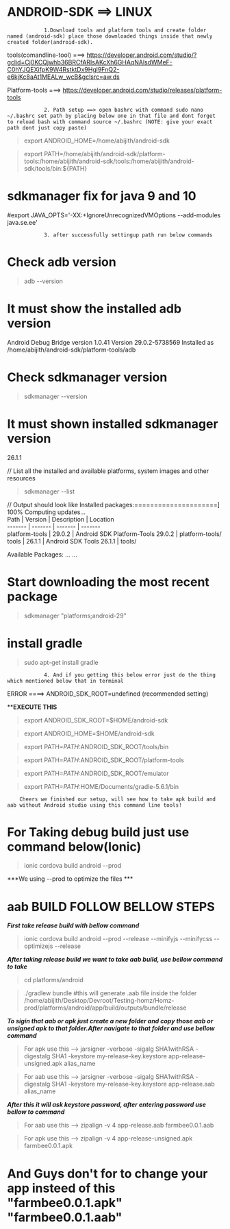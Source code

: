 # ANDROID-SDK ==> LINUX


				1.Download tools and platform tools and create folder named (android-sdk) place those downloaded things inside that newly created folder(android-sdk).

tools(comandline-tool) ===> https://developer.android.com/studio/?gclid=Cj0KCQjwhb36BRCfARIsAKcXh6GHAqNAlsdWMeF-C0hYJQEXifpK9W4RstktDx9Hgl9FnQ2-e6kjKc8aAt1MEALw_wcB&gclsrc=aw.ds

Platform-tools ===> https://developer.android.com/studio/releases/platform-tools

				2. Path setup ==> open bashrc with command sudo nano ~/.bashrc set path by placing below one in that file and dont forget to reload bash with command source ~/.bashrc (NOTE: give your exact path dont just copy paste)

>export ANDROID_HOME=/home/abijith/android-sdk

>export PATH=/home/abijith/android-sdk/platform-tools:/home/abijith/android-sdk/tools:/home/abijith/android-sdk/tools/bin:${PATH}

# sdkmanager fix for java 9 and 10
#export JAVA_OPTS='-XX:+IgnoreUnrecognizedVMOptions --add-modules java.se.ee'

				3. after successfully settingup path run below commands
# Check adb version
>adb --version

# It must show the installed adb version
Android Debug Bridge version 1.0.41
Version 29.0.2-5738569
Installed as /home/abijith/android-sdk/platform-tools/adb

# Check sdkmanager version
>sdkmanager --version

# It must shown installed sdkmanager version
26.1.1

// List all the installed and available platforms, system images and other resources 
>sdkmanager --list

// Output should look like
Installed packages:=====================] 100% Computing updates...             
  Path           | Version | Description                       | Location       
  -------        | ------- | -------                           | -------        
  platform-tools | 29.0.2  | Android SDK Platform-Tools 29.0.2 | platform-tools/
  tools          | 26.1.1  | Android SDK Tools 26.1.1          | tools/

Available Packages:
...
...

# Start downloading the most recent package
>sdkmanager "platforms;android-29"

# install gradle
>sudo apt-get install gradle

				4. And if you getting this below error just do the thing which mentioned below that in terminal

ERROR ====> ANDROID_SDK_ROOT=undefined (recommended setting)

******EXECUTE THIS****
>export ANDROID_SDK_ROOT=$HOME/android-sdk

>export ANDROID_HOME=$HOME/android-sdk

>export PATH=$PATH:$ANDROID_SDK_ROOT/tools/bin

>export PATH=$PATH:$ANDROID_SDK_ROOT/platform-tools

>export PATH=$PATH:$ANDROID_SDK_ROOT/emulator

>export PATH=$PATH:$HOME/Documents/gradle-5.6.1/bin

		Cheers we finished our setup, will see how to take apk build and aab without Android studio using this command line tools!
		
# For Taking debug build just use command below(Ionic)

> ionic cordova build android --prod 

***We using --prod to optimize the files ***

# aab BUILD FOLLOW BELLOW STEPS

***First take release build with bellow command***
> ionic cordova build android --prod --release --minifyjs --minifycss --optimizejs --release

***After taking release build we want to take aab build, use bellow command to take***
> cd platforms/android

> ./gradlew bundle #this will generate .aab file inside the folder /home/abijith/Desktop/Devroot/Testing-homz/Homz-prod/platforms/android/app/build/outputs/bundle/release

***To sigin that aab or apk just create a new folder and copy those aab or unsigned apk to that folder.After navigate to that folder and use bellow command***

> For apk use this --> jarsigner -verbose -sigalg SHA1withRSA -digestalg SHA1 -keystore my-release-key.keystore app-release-unsigned.apk alias_name

> For aab use this --> jarsigner -verbose -sigalg SHA1withRSA -digestalg SHA1 -keystore my-release-key.keystore app-release.aab alias_name

***After this it will ask keystore password, after entering password use bellow to command***

> For aab use this --> zipalign -v 4 app-release.aab farmbee0.0.1.aab

> For apk use this --> zipalign -v 4 app-release-unsigned.apk farmbee0.0.1.apk

# And Guys don't for to change your app insteed of this "farmbee0.0.1.apk" "farmbee0.0.1.aab"


